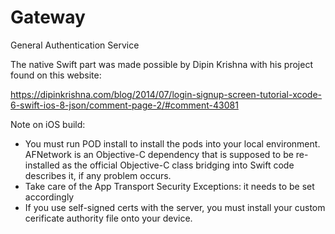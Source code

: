 # Gateway
General Authentication Service

The native Swift part was made possible by Dipin Krishna with his project found on this website:

https://dipinkrishna.com/blog/2014/07/login-signup-screen-tutorial-xcode-6-swift-ios-8-json/comment-page-2/#comment-43081

Note on iOS build:
- You must run POD install to install the pods into your local environment. AFNetwork is an Objective-C dependency that is supposed to be re-installed as the official Objective-C class bridging into Swift code describes it, if any problem occurs. 
- Take care of the App Transport Security Exceptions: it needs to be set accordingly
- If you use self-signed certs with the server, you must install your custom cerificate authority file onto your device.

